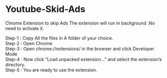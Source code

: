 # Youtube-Skid-Ads
Chrome Extension to skip Ads
The extension will run in background .No need to activate it.

Step-1 : Copy All the files in A folder of your choice.  
Step-2 : Open Chrome  
Step-3 : Open chrome://extensions/ in the browser and click Developer Mode  
Step-4 : Now click “Load unpacked extension…” and select the extension’s directory.   
Step-5 : You are ready to use the extension. 
